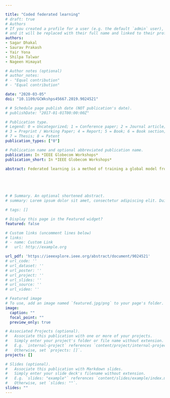 ```yaml
---

title: "Coded federated learning"
# draft: true
# Authors
# If you created a profile for a user (e.g. the default `admin` user), write the username (folder name) here 
# and it will be replaced with their full name and linked to their profile.
authors:
- Sagar Dhakal 
- Saurav Prakash
- Yair Yona
- Shilpa Talwar
- Nageen Himayat

# Author notes (optional)
# author_notes:
# - "Equal contribution"
# - "Equal contribution"

date: "2020-03-05"
doi: "10.1109/GCWkshps45667.2019.9024521"

# # Schedule page publish date (NOT publication's date).
# publishDate: "2017-01-01T00:00:00Z"

# Publication type.
# Legend: 0 = Uncategorized; 1 = Conference paper; 2 = Journal article;
# 3 = Preprint / Working Paper; 4 = Report; 5 = Book; 6 = Book section;
# 7 = Thesis; 8 = Patent
publication_types: ["0"]

# Publication name and optional abbreviated publication name.
publication: In *IEEE Globecom Workshops*
publication_short: In *IEEE Globecom Workshops*

abstract: Federated learning is a method of training a global model from decentralized data distributed across client devices. Here, model parameters are computed locally by each client device and exchanged with a central server, which aggregates the local models for a global view, without requiring sharing of training data. The convergence performance of federated learning is severely impacted in heterogeneous computing platforms such as those at the wireless edge, where straggling computations and communication links can significantly limit timely model parameter updates. This paper develops a novel coded computing technique for federated learning to mitigate the impact of stragglers. In the proposed Coded Federated Learning (CFL) scheme, each client device privately generates parity training data and shares it with the central server only once at the start of the training phase. The central server can then preemptively perform redundant gradient computations on the composite parity data to compensate for the erased or delayed parameter updates. Our results show that CFL allows the global model to converge nearly four times faster when compared to an uncoded approach.


 


# # Summary. An optional shortened abstract.
# summary: Lorem ipsum dolor sit amet, consectetur adipiscing elit. Duis posuere tellus ac convallis placerat. Proin tincidunt magna sed ex sollicitudin condimentum.

# tags: []

# Display this page in the Featured widget?
featured: false

# Custom links (uncomment lines below)
# links:
# - name: Custom Link
#   url: http://example.org

url_pdf: 'https://ieeexplore.ieee.org/abstract/document/9024521'
# url_code: ''
# url_dataset: ''
# url_poster: ''
# url_project: ''
# url_slides: ''
# url_source: ''
# url_video: ''

# Featured image
# To use, add an image named `featured.jpg/png` to your page's folder. 
image:
  caption: ""
  focal_point: ""
  preview_only: true

# Associated Projects (optional).
#   Associate this publication with one or more of your projects.
#   Simply enter your project's folder or file name without extension.
#   E.g. `internal-project` references `content/project/internal-project/index.md`.
#   Otherwise, set `projects: []`.
projects: []

# Slides (optional).
#   Associate this publication with Markdown slides.
#   Simply enter your slide deck's filename without extension.
#   E.g. `slides: "example"` references `content/slides/example/index.md`.
#   Otherwise, set `slides: ""`.
slides: ""
---
```



<!-- {{% callout note %}}
Click the *Cite* button above to demo the feature to enable visitors to import publication metadata into their reference management software.
{{% /callout %}}

{{% callout note %}}
Create your slides in Markdown - click the *Slides* button to check out the example.
{{% /callout %}}

Supplementary notes can be added here, including [code, math, and images](https://wowchemy.com/docs/writing-markdown-latex/). -->
